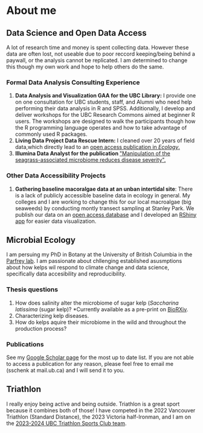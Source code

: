 <html>

<body>

<h1>About me</h1>

<h2>Data Science and Open Data Access</h2>
<p>A lot of research time and money is spent collecting data. However these data are often lost, not useable due to poor reccord keeping/being behind a paywall, or the analysis cannot be replicated. I am determined to change this though my own work and hope to help others do the same.</p>

<h3>Formal Data Analysis Consulting Experience</h3>

<ol>

<li><strong> Data Analysis and Visualization GAA for the UBC Library:</strong> I provide one on one consultation for UBC students, staff, and Alumni who need help performing their data analysis in R and SPSS. Additionally, I develop and deliver workshops for the UBC Research Commons aimed at beginner R users. The workshops are designed to walk the participants though how the R programming language operates and how to take advantage of commonly used R packages.</li>

<li><strong>Living Data Project Data Rescue Intern:</strong> I cleaned over 20 years of field data,which directly lead to an <a href='https://esajournals.onlinelibrary.wiley.com/doi/10.1002/ecy.4013' target="_blank"> open access publication in <em>Ecology</em>.</a></li>

<li><strong>Illumina Data Analyst for the publication </strong><a href='https://ami-journals.onlinelibrary.wiley.com/doi/10.1111/1462-2920.16582' target="_blank">"Manipulation of the seagrass-associated microbiome reduces disease severity". </a></li>

</ol>

<h3>Other Data Accessibility Projects</h3>

<ol>

<li><strong>Gathering baseline macoralgae data at an unban intertidal site</strong>: There is a lack of publicly accessible baseline data in ecology in general. My colleges and I are working to change this for our local macroalgae (big seaweeds) by conducting montly transect sampling at Stanley Park. We publish our data on an <a href='https://borealisdata.ca/dataset.xhtml?persistentId=doi:10.5683/SP3/IKGB6E' target="_blank">open access database</a> and I developed an <a href='https://siobhanschenk.shinyapps.io/algae_transects_stanley_park/' target="_blank">RShiny app</a> for easier data visualization.</li>

</ol>

<h2>Microbial Ecology</h2>

<p>I am persuing my PhD in Botany at the University of British Columbia in the <a href = "https://www.zoology.ubc.ca/~parfrey/parfrey_lab/" target="_blank">Parfrey lab</a>. I am passionate about chllenging established asusmptions about how kelps wil respond to climate change and data science, specifically data accesibility and reproducibility.</p>

<h3>Thesis questions</h3>

<ol>

<li>How does salinity alter the microbiome of sugar kelp (<em>Saccharina latissima</em> (sugar kelp)? *Currently available as a pre-print on <a href='https://www.biorxiv.org/content/10.1101/2023.12.07.570704v1' target="_blank">BioRXiv</a>.</li>

<li>Characterizing kelp diseases.</li>

<li>How do kelps aquire their microbiome in the wild and throughout the production process?</li>

</ol>

<h3>Publications</h3>

<p>See my <a href="https://scholar.google.com/citations?user=i7KHeTgAAAAJ&hl=en" target="_blank">Google Scholar page</a> for the most up to date list. If you are not able to access a publication for any reason, please feel free to email me (sschenk at mail.ub.ca) and I will send it to you. </p>

<h2>Triathlon</h2>
<p>I really enjoy being active and being outside. Triathlon is a great sport because it combines both of those! I have competed in the 2022 Vancouver Triathlon (Standard Distance), the 2023 Victoria half-Ironman, and I am on the <a href='https://recreation.ubc.ca/sport-clubs/triathlon-sc/' target="_blank">2023-2024 UBC Triathlon Sports Club team</a>. </p>

</body>

</html>
